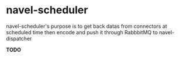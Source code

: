 navel-scheduler
===============

navel-scheduler's purpose is to get back datas from connectors at scheduled time then encode and push it through RabbbitMQ to navel-dispatcher

**TODO**
